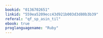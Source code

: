 ```yaml
---
bookid: "0136702651"
linkid: "559ea5209ecc43d921b003d3d80b3b39"
referal: "qf_sp_asin_til"
ebook: true
proglanguagename: "Ruby"
---
```

